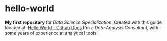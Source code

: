 # hello-world
**My first repository** for *Data Science Specialization*. Created with this guide located at: [Hello World - Github Docs](https://docs.github.com/en/get-started/quickstart/hello-world)
I'm a *Data Analysis Consultant*, with some years of experience at analytical tools.
